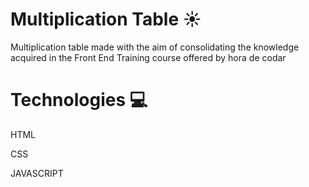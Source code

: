 
# Multiplication Table ☀️
Multiplication table made with the aim of consolidating the knowledge acquired in the Front End Training course offered by hora de codar

# Technologies 💻

HTML

CSS

JAVASCRIPT



